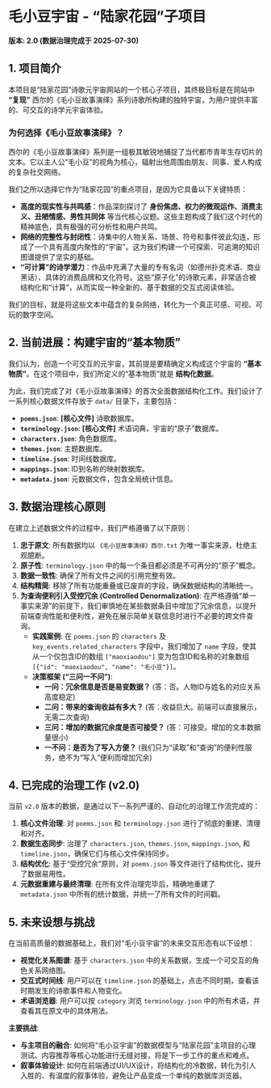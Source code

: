 # 毛小豆宇宙 - “陆家花园”子项目

**版本: 2.0 (数据治理完成于 2025-07-30)**

## 1. 项目简介

本项目是“陆家花园”诗歌元宇宙网站的一个核心子项目，其终极目标是在网站中 **“复现”** 西尔的《毛小豆故事演绎》系列诗歌所构建的独特宇宙，为用户提供丰富的、可交互的诗学元宇宙体验。

### 为何选择《毛小豆故事演绎》？

西尔的《毛小豆故事演绎》系列是一组极其敏锐地捕捉了当代都市青年生存切片的文本。它以主人公“毛小豆”的视角为核心，辐射出他周围由朋友、同事、爱人构成的复杂社交网络。

我们之所以选择它作为“陆家花园”的重点项目，是因为它具备以下关键特质：

*   **高度的现实性与共鸣感**：作品深刻探讨了 **身份焦虑、权力的微观运作、消费主义、丑陋情感、男性共同体** 等当代核心议题。这些主题构成了我们这个时代的精神底色，具有极强的可分析性和用户共鸣。
*   **网络的完整性与封闭性**：诗集中的人物关系、场景、符号和事件彼此勾连，形成了一个具有高度内聚性的“宇宙”。这为我们构建一个可探索、可追溯的知识图谱提供了坚实的基础。
*   **“可计算”的诗学潜力**：作品中充满了大量的专有名词（如德州扑克术语、商业黑话）、具体的消费品牌和文化符号。这些“原子化”的诗歌元素，非常适合被结构化和“计算”，从而实现一种全新的、基于数据的交互式阅读体验。

我们的目标，就是将这些文本中蕴含的复杂网络，转化为一个真正可感、可视、可玩的数字空间。

## 2. 当前进展：构建宇宙的“基本物质”

我们认为，创造一个可交互的元宇宙，其前提是要精确定义构成这个宇宙的 **“基本物质”**。在这个项目中，我们所定义的“基本物质”就是 **结构化数据**。

为此，我们完成了对《毛小豆故事演绎》的首次全面数据结构化工作。我们设计了一系列核心数据文件存放于 `data/` 目录下，主要包括：

*   **`poems.json`**: **[核心文件]** 诗歌数据库。
*   **`terminology.json`**: **[核心文件]** 术语词典，宇宙的“原子”数据库。
*   **`characters.json`**: 角色数据库。
*   **`themes.json`**: 主题数据库。
*   **`timeline.json`**: 时间线数据库。
*   **`mappings.json`**: ID到名称的映射数据库。
*   **`metadata.json`**: 元数据文件，包含全局统计信息。

## 3. 数据治理核心原则

在建立上述数据文件的过程中，我们严格遵循了以下原则：

1.  **忠于原文**: 所有数据均以 `《毛小豆故事演绎》西尔.txt` 为唯一事实来源，杜绝主观臆断。
2.  **原子性**: `terminology.json` 中的每一个条目都必须是不可再分的“原子”概念。
3.  **数据一致性**: 确保了所有文件之间的引用完整有效。
4.  **结构精简**: 移除了所有功能重叠或已废弃的字段，确保数据结构的清晰统一。
5.  **为查询便利引入受控冗余 (Controlled Denormalization)**: 在严格遵循“单一事实来源”的前提下，我们审慎地在某些数据条目中增加了冗余信息，以提升前端查询性能和便利性，避免在展示简单关联信息时进行不必要的跨文件查询。
    *   **实践案例**: 在 `poems.json` 的 `characters` 及 `key_events.related_characters` 字段中，我们增加了 `name` 字段，使其从一个仅包含ID的数组 `["maoxiaodou"]` 变为包含ID和名称的对象数组 `[{"id": "maoxiaodou", "name": "毛小豆"}]`。
    *   **决策框架 (“三问一不问”)**:
        *   **一问：冗余信息是否是易变数据？** (答：否。人物ID与姓名的对应关系高度稳定)
        *   **二问：带来的查询收益有多大？** (答：收益巨大。前端可以直接展示，无需二次查询)
        *   **三问：增加的数据冗余度是否可接受？** (答：可接受。增加的文本数据量很小)
        *   **一不问：是否为了写入方便？** (我们只为“读取”和“查询”的便利性服务，绝不为“写入”便利而增加冗余)

## 4. 已完成的治理工作 (v2.0)

当前 `v2.0` 版本的数据，是通过以下一系列严谨的、自动化的治理工作流完成的：

1.  **核心文件治理**: 对 `poems.json` 和 `terminology.json` 进行了彻底的重建、清理和对齐。
2.  **数据生态同步**: 治理了 `characters.json`, `themes.json`, `mappings.json`, 和 `timeline.json`，确保它们与核心文件保持同步。
3.  **结构优化**: 基于“受控冗余”原则，对 `poems.json` 等文件进行了结构优化，提升了数据易用性。
4.  **元数据重建与最终清理**: 在所有文件治理完毕后，精确地重建了 `metadata.json` 中所有的统计数据，并统一了所有文件的时间戳。

## 5. 未来设想与挑战

在当前高质量的数据基础上，我们对“毛小豆宇宙”的未来交互形态有以下设想：

*   **视觉化关系图谱**: 基于 `characters.json` 中的关系数据，生成一个可交互的角色关系网络图。
*   **交互式时间线**: 用户可以在 `timeline.json` 的基础上，点击不同时期，查看该时期发生的诗歌事件和人物变化。
*   **术语浏览器**: 用户可以按 `category` 浏览 `terminology.json` 中的所有术语，并查看其在原文中的具体用法。

**主要挑战**:

*   **与主项目的融合**: 如何将“毛小豆宇宙”的数据模型与“陆家花园”主项目的心理测试、内容推荐等核心功能进行无缝对接，将是下一步工作的重点和难点。
*   **叙事体验设计**: 如何在前端通过UI/UX设计，将结构化的冷数据，转化为引人入胜的、有温度的叙事体验，避免让产品变成一个单纯的数据库浏览器。